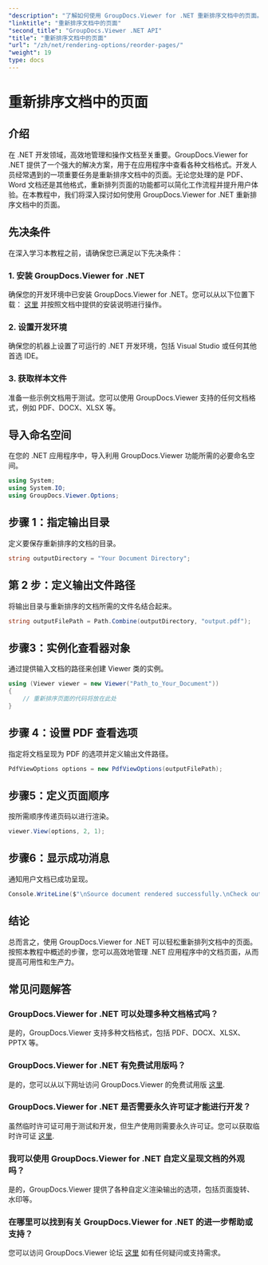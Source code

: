 ```yaml
---
"description": "了解如何使用 GroupDocs.Viewer for .NET 重新排序文档中的页面。按照我们的分步教程，实现无缝文档管理。"
"linktitle": "重新排序文档中的页面"
"second_title": "GroupDocs.Viewer .NET API"
"title": "重新排序文档中的页面"
"url": "/zh/net/rendering-options/reorder-pages/"
"weight": 19
type: docs
---
```

# 重新排序文档中的页面

## 介绍
在 .NET 开发领域，高效地管理和操作文档至关重要。GroupDocs.Viewer for .NET 提供了一个强大的解决方案，用于在应用程序中查看各种文档格式。开发人员经常遇到的一项重要任务是重新排序文档中的页面。无论您处理的是 PDF、Word 文档还是其他格式，重新排列页面的功能都可以简化工作流程并提升用户体验。在本教程中，我们将深入探讨如何使用 GroupDocs.Viewer for .NET 重新排序文档中的页面。
## 先决条件
在深入学习本教程之前，请确保您已满足以下先决条件：
### 1. 安装 GroupDocs.Viewer for .NET
确保您的开发环境中已安装 GroupDocs.Viewer for .NET。您可以从以下位置下载： [这里](https://releases.groupdocs.com/viewer/net/) 并按照文档中提供的安装说明进行操作。
### 2. 设置开发环境
确保您的机器上设置了可运行的 .NET 开发环境，包括 Visual Studio 或任何其他首选 IDE。
### 3. 获取样本文件
准备一些示例文档用于测试。您可以使用 GroupDocs.Viewer 支持的任何文档格式，例如 PDF、DOCX、XLSX 等。

## 导入命名空间
在您的 .NET 应用程序中，导入利用 GroupDocs.Viewer 功能所需的必要命名空间。

```csharp
using System;
using System.IO;
using GroupDocs.Viewer.Options;
```
## 步骤 1：指定输出目录
定义要保存重新排序的文档的目录。
```csharp
string outputDirectory = "Your Document Directory";
```
## 第 2 步：定义输出文件路径
将输出目录与重新排序的文档所需的文件名结合起来。
```csharp
string outputFilePath = Path.Combine(outputDirectory, "output.pdf");
```
## 步骤3：实例化查看器对象
通过提供输入文档的路径来创建 Viewer 类的实例。
```csharp
using (Viewer viewer = new Viewer("Path_to_Your_Document"))
{
    // 重新排序页面的代码将放在此处
}
```
## 步骤 4：设置 PDF 查看选项
指定将文档呈现为 PDF 的选项并定义输出文件路径。
```csharp
PdfViewOptions options = new PdfViewOptions(outputFilePath);
```
## 步骤5：定义页面顺序
按所需顺序传递页码以进行渲染。
```csharp
viewer.View(options, 2, 1);
```
## 步骤6：显示成功消息
通知用户文档已成功呈现。
```csharp
Console.WriteLine($"\nSource document rendered successfully.\nCheck output in {outputDirectory}.");
```

## 结论
总而言之，使用 GroupDocs.Viewer for .NET 可以轻松重新排列文档中的页面。按照本教程中概述的步骤，您可以高效地管理 .NET 应用程序中的文档页面，从而提高可用性和生产力。
## 常见问题解答
### GroupDocs.Viewer for .NET 可以处理多种文档格式吗？
是的，GroupDocs.Viewer 支持多种文档格式，包括 PDF、DOCX、XLSX、PPTX 等。
### GroupDocs.Viewer for .NET 有免费试用版吗？
是的，您可以从以下网址访问 GroupDocs.Viewer 的免费试用版 [这里](https://releases。groupdocs.com/).
### GroupDocs.Viewer for .NET 是否需要永久许可证才能进行开发？
虽然临时许可证可用于测试和开发，但生产使用则需要永久许可证。您可以获取临时许可证 [这里](https://purchase。groupdocs.com/temporary-license/).
### 我可以使用 GroupDocs.Viewer for .NET 自定义呈现文档的外观吗？
是的，GroupDocs.Viewer 提供了各种自定义渲染输出的选项，包括页面旋转、水印等。
### 在哪里可以找到有关 GroupDocs.Viewer for .NET 的进一步帮助或支持？
您可以访问 GroupDocs.Viewer 论坛 [这里](https://forum.groupdocs.com/c/viewer/9) 如有任何疑问或支持需求。